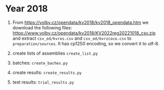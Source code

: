 # Year 2018

1. From https://volby.cz/opendata/kv2018/kv2018_opendata.htm we download the following files: https://www.volby.cz/opendata/kv2018/KV2022reg20221018_csv.zip and extract `csv_od/kvros.csv` and `csv_od/kvrzcoco.csv` to `preparation/sources`. It has cp1250 encoding, so we convert it to utf-8.

2. create lists of assemblies `create_list.py`

3. batches: `create_baches.py`

4. create results: `create_results.py`

5. test results: `trial_results.py`